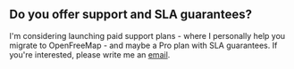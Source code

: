 ## Do you offer support and SLA guarantees?

I'm considering launching paid support plans - where I personally help you migrate to OpenFreeMap - and maybe a Pro plan with SLA guarantees. If you're interested, please write me an [email](mailto:zsolt@openfreemap.org).

